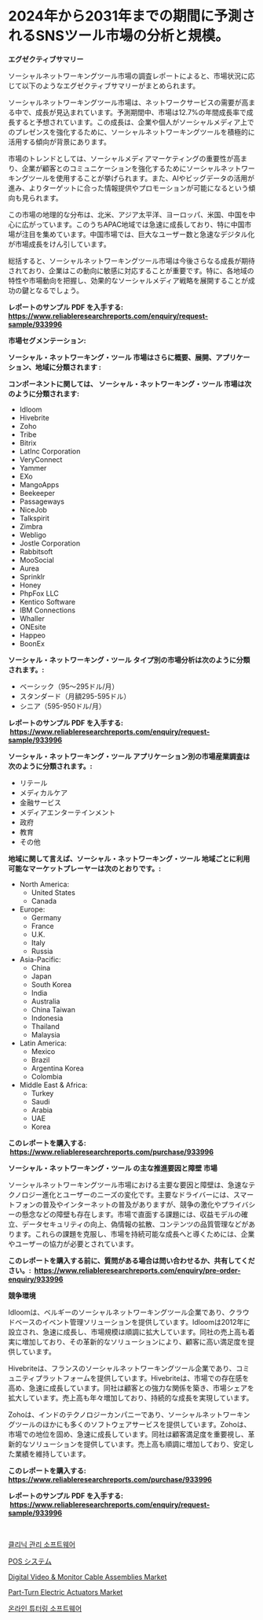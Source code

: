 <p><h1>2024年から2031年までの期間に予測されるSNSツール市場の分析と規模。</h1></p><p><strong>エグゼクティブサマリー</strong></p>
<p><p>ソーシャルネットワーキングツール市場の調査レポートによると、市場状況に応じて以下のようなエグゼクティブサマリーがまとめられます。</p><p>ソーシャルネットワーキングツール市場は、ネットワークサービスの需要が高まる中で、成長が見込まれています。予測期間中、市場は12.7%の年間成長率で成長すると予想されています。この成長は、企業や個人がソーシャルメディア上でのプレゼンスを強化するために、ソーシャルネットワーキングツールを積極的に活用する傾向が背景にあります。</p><p>市場のトレンドとしては、ソーシャルメディアマーケティングの重要性が高まり、企業が顧客とのコミュニケーションを強化するためにソーシャルネットワーキングツールを使用することが挙げられます。また、AIやビッグデータの活用が進み、よりターゲットに合った情報提供やプロモーションが可能になるという傾向も見られます。</p><p>この市場の地理的な分布は、北米、アジア太平洋、ヨーロッパ、米国、中国を中心に広がっています。このうちAPAC地域では急速に成長しており、特に中国市場が注目を集めています。中国市場では、巨大なユーザー数と急速なデジタル化が市場成長をけん引しています。</p><p>総括すると、ソーシャルネットワーキングツール市場は今後さらなる成長が期待されており、企業はこの動向に敏感に対応することが重要です。特に、各地域の特性や市場動向を把握し、効果的なソーシャルメディア戦略を展開することが成功の鍵となるでしょう。</p></p>
<p><strong>レポートのサンプル PDF を入手する: <a href="https://www.reliableresearchreports.com/enquiry/request-sample/933996">https://www.reliableresearchreports.com/enquiry/request-sample/933996</a></strong></p>
<p><strong>市場セグメンテーション:</strong></p>
<p><strong> ソーシャル・ネットワーキング・ツール 市場はさらに概要、展開、アプリケーション、地域に分類されます :</strong></p>
<p><strong>コンポーネントに関しては、 ソーシャル・ネットワーキング・ツール 市場は次のように分類されます: &nbsp;</strong></p>
<p><ul><li>Idloom</li><li>Hivebrite</li><li>Zoho</li><li>Tribe</li><li>Bitrix</li><li>LatInc Corporation</li><li>VeryConnect</li><li>Yammer</li><li>EXo</li><li>MangoApps</li><li>Beekeeper</li><li>Passageways</li><li>NiceJob</li><li>Talkspirit</li><li>Zimbra</li><li>Webligo</li><li>Jostle Corporation</li><li>Rabbitsoft</li><li>MooSocial</li><li>Aurea</li><li>Sprinklr</li><li>Honey</li><li>PhpFox LLC</li><li>Kentico Software</li><li>IBM Connections</li><li>Whaller</li><li>ONEsite</li><li>Happeo</li><li>BoonEx</li></ul></p>
<p><strong> ソーシャル・ネットワーキング・ツール タイプ別の市場分析は次のように分類されます。:</strong></p>
<p><ul><li>ベーシック（95～295ドル/月）</li><li>スタンダード（月額295-595ドル）</li><li>シニア（595-950ドル/月）</li></ul></p>
<p><strong>レポートのサンプル PDF を入手する: &nbsp;<a href="https://www.reliableresearchreports.com/enquiry/request-sample/933996">https://www.reliableresearchreports.com/enquiry/request-sample/933996</a></strong></p>
<p><strong> ソーシャル・ネットワーキング・ツール アプリケーション別の市場産業調査は次のように分類されます。:</strong></p>
<p><ul><li>リテール</li><li>メディカルケア</li><li>金融サービス</li><li>メディアエンターテインメント</li><li>政府</li><li>教育</li><li>その他</li></ul></p>
<p><strong>地域に関して言えば、ソーシャル・ネットワーキング・ツール 地域ごとに利用可能なマーケットプレーヤーは次のとおりです。:</strong></p>
<p><ul>
    <li>
        North America:
        <ul>
            <li>United States</li>
            <li>Canada</li>
        </ul>
    </li>
    <li>
        Europe:
        <ul>
            <li>Germany</li>
            <li>France</li>
            <li>U.K.</li>
            <li>Italy</li>
            <li>Russia</li>
        </ul>
    </li>
    <li>
        Asia-Pacific:
        <ul>
            <li>China</li>
            <li>Japan</li>
            <li>South Korea</li>
            <li>India</li>
            <li>Australia</li>
            <li>China Taiwan</li>
            <li>Indonesia</li>
            <li>Thailand</li>
            <li>Malaysia</li>
        </ul>
    </li>
    <li>
        Latin America:
        <ul>
            <li>Mexico</li>
            <li>Brazil</li>
            <li>Argentina Korea</li>
            <li>Colombia</li>
        </ul>
    </li>
    <li>
        Middle East & Africa:
        <ul>
            <li>Turkey</li>
            <li>Saudi</li>
            <li>Arabia</li>
            <li>UAE</li>
            <li>Korea</li>
        </ul>
    </li>
    </ul></p>
<p><strong>このレポートを購入する: &nbsp;<a href="https://www.reliableresearchreports.com/purchase/933996">https://www.reliableresearchreports.com/purchase/933996</a></strong></p>
<p><strong>ソーシャル・ネットワーキング・ツール の主な推進要因と障壁 市場</strong></p>
<p><p>ソーシャルネットワーキングツール市場における主要な要因と障壁は、急速なテクノロジー進化とユーザーのニーズの変化です。主要なドライバーには、スマートフォンの普及やインターネットの普及がありますが、競争の激化やプライバシーの懸念などの障壁も存在します。市場で直面する課題には、収益モデルの確立、データセキュリティの向上、偽情報の拡散、コンテンツの品質管理などがあります。これらの課題を克服し、市場を持続可能な成長へと導くためには、企業やユーザーの協力が必要とされています。</p></p>
<p><strong>このレポートを購入する前に、質問がある場合は問い合わせるか、共有してください。:&nbsp; <a href="https://www.reliableresearchreports.com/enquiry/pre-order-enquiry/933996">https://www.reliableresearchreports.com/enquiry/pre-order-enquiry/933996</a></strong></p>
<p><strong>競争環境</strong></p>
<p><p>Idloomは、ベルギーのソーシャルネットワーキングツール企業であり、クラウドベースのイベント管理ソリューションを提供しています。Idloomは2012年に設立され、急速に成長し、市場規模は順調に拡大しています。同社の売上高も着実に増加しており、その革新的なソリューションにより、顧客に高い満足度を提供しています。</p><p>Hivebriteは、フランスのソーシャルネットワーキングツール企業であり、コミュニティプラットフォームを提供しています。Hivebriteは、市場での存在感を高め、急速に成長しています。同社は顧客との強力な関係を築き、市場シェアを拡大しています。売上高も年々増加しており、持続的な成長を実現しています。</p><p>Zohoは、インドのテクノロジーカンパニーであり、ソーシャルネットワーキングツールのほかにも多くのソフトウェアサービスを提供しています。Zohoは、市場での地位を固め、急速に成長しています。同社は顧客満足度を重要視し、革新的なソリューションを提供しています。売上高も順調に増加しており、安定した業績を維持しています。</p></p>
<p><strong>このレポートを購入する: &nbsp; <a href="https://www.reliableresearchreports.com/purchase/933996">https://www.reliableresearchreports.com/purchase/933996</a></strong></p>
<p><strong>レポートのサンプル PDF を入手する: &nbsp;<a href="https://www.reliableresearchreports.com/enquiry/request-sample/933996">https://www.reliableresearchreports.com/enquiry/request-sample/933996</a></strong><strong></strong></p>
<p>&nbsp;</p>
<p><p><a href="https://github.com/vsoq0zknh59/Market-Research-Report-List-1/blob/main/8785177184275.md">클리닉 관리 소프트웨어</a></p><p><a href="https://github.com/lababdou/Market-Research-Report-List-2/blob/main/7822127184249.md">POS システム</a></p><p><a href="https://issuu.com/reportprime-2/docs/digital-video-monitor-cable-assemblies-market-size">Digital Video & Monitor Cable Assemblies Market</a></p><p><a href="https://meowing-canidae-761.notion.site/Part-Turn-Electric-Actuators-Market-Research-Report-Provides-thorough-Industry-Overview-which-offer-ba4e9d17877947e0bb828c6210888801">Part-Turn Electric Actuators Market</a></p><p><a href="https://github.com/jntpkh496620/Market-Research-Report-List-1/blob/main/8152865184274.md">온라인 튜터링 소프트웨어</a></p></p>